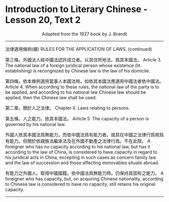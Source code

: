 # Introduction to Literary Chinese - Lesson 20, Text 2

<center>Adapted from the 1927 book by J. Brandt</center>

---

法律適用條例(續)
RULES FOR THE APPLICATION OF LAWS. (continued)

第三條。外國法人經中國法認許成立者。以其住所地法。爲其本國法。
Article 3. The national law of a foreign juridical person whose existence (lit. establishing) is recongnized by Chinese law is the law of his domicile.

第四條。依本條例適用當事人本國法時。如依其本國法應適用中國法者依中國法。
Article 4. When according to these rules, the national law of the party is to be applied, and according to his national law Chinese law should be applied, then the Chinese law shall be used.

第二章。關於人之法律。
Chapter II. Laws relating to persons.

第五條。人之能力。依其本國法。
Article 5. The capacity of a person is governed by his national law.

外國人依其本國法爲無能力。而依中國法爲有能力者。就其在中國之法律行爲視爲有能力。但關於依親族法繼承法及在外國不動產之法律行爲。不在此限。
A foreigner who has no capacity according to his national law, but has it according to the law of China, is considered to have capacity in regard to his juridical acts in China, excepting in such cases as concern family law and the law of succession and those affecting immovables situate abroad.

有能力之外國人。取得中國國籍。依中國法爲無能力時。仍保持其固有之能力。
A foreigner who has capacity, but, on acquiring Chinese nationality, according to Chinese law is considered to have no capacity, still retains his original capacity.

---
